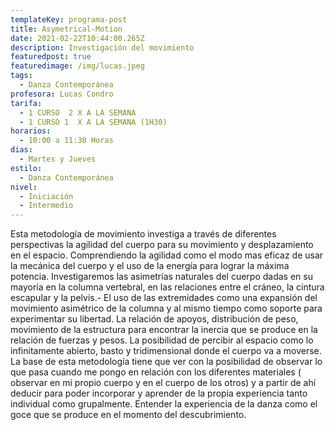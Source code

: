 ```yaml
---
templateKey: programa-post
title: Asymetrical-Motion
date: 2021-02-22T10:44:00.265Z
description: Investigación del movimiento
featuredpost: true
featuredimage: /img/lucas.jpeg
tags:
  - Danza Contemporánea
profesora: Lucas Condro
tarifa:
  - 1 CURSO  2 X A LA SEMANA
  - 1 CURSO 1  X A LA SEMANA (1H30)
horarios:
  - 10:00 a 11:30 Horas
dias:
  - Martes y Jueves
estilo:
  - Danza Contemporánea
nivel:
  - Iniciación
  - Intermedio
---
```

Esta metodología de movimiento investiga a través de diferentes perspectivas la agilidad del cuerpo para su movimiento y desplazamiento en el espacio. 
Comprendiendo la agilidad como el modo mas eficaz de usar la mecánica del cuerpo y el uso de la energía para lograr la máxima potencia. 
Investigaremos las asimetrías naturales del cuerpo dadas en su mayoría en la columna vertebral, en las relaciones entre el cráneo, la cintura escapular y la pelvis.-
El uso de las extremidades como una expansión del movimiento asimétrico de la columna y al mismo tiempo como soporte para experimentar su libertad.
La relación de apoyos, distribución de peso, movimiento de la estructura para encontrar la inercia que se produce en la relación de fuerzas y pesos.
La posibilidad de percibir al espacio como lo infinitamente abierto, basto y tridimensional donde el cuerpo va a moverse. 
La base de esta metodología tiene que ver con la posibilidad de observar lo que pasa cuando me pongo en relación con los diferentes materiales   ( observar en mi propio cuerpo y en el cuerpo de los otros) y a partir de ahí deducir para poder incorporar y aprender de la propia experiencia tanto individual como grupalmente.
Entender la experiencia de la danza como el goce que se produce en el momento del descubrimiento.